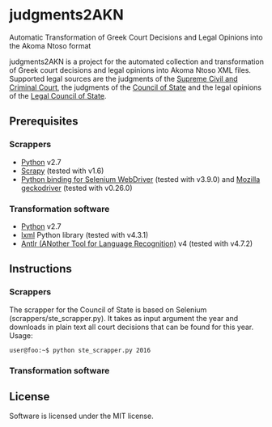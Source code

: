 # judgments2AKN
Automatic Transformation of Greek Court Decisions and Legal Opinions into the Akoma Ntoso format

judgments2AKN is a project for the automated collection and transformation of Greek court decisions and legal opinions into Akoma Ntoso XML files. Supported legal sources are the judgments of the [Supreme Civil and Criminal Court](http://www.areiospagos.gr/), the judgments of the [Council of State](http://www.adjustice.gr) and the legal opinions of the [Legal Council of State](http://www.adjustice.gr).

## Prerequisites
### Scrappers
- [Python](https://www.python.org/) v2.7
- [Scrapy](https://scrapy.org/) (tested with v1.6)
- [Python binding for Selenium WebDriver](https://pypi.org/project/selenium/) (tested with v3.9.0) and [Mozilla geckodriver](https://github.com/mozilla/geckodriver/releases) (tested with v0.26.0)

### Transformation software
- [Python](https://www.python.org/) v2.7
- [lxml](https://lxml.de/) Python library (tested with v4.3.1)
- [Antlr (ANother Tool for Language Recognition)](https://www.antlr.org/) v4 (tested with v4.7.2)

## Instructions
### Scrappers
The scrapper for the Council of State is based on Selenium (scrappers/ste_scrapper.py). It takes as input argument the year and downloads in plain text all court decisions that can be found for this year. Usage:

```console
user@foo:~$ python ste_scrapper.py 2016
```

### Transformation software

## License
Software is licensed under the MIT license.
